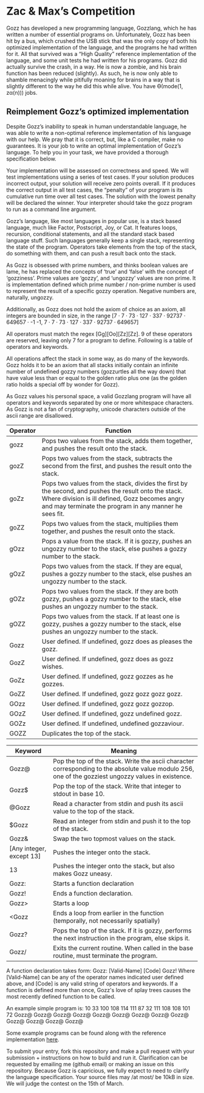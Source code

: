 # Zac & Max’s Competition
Gozz has developed a new programming language, Gozzlang, which he has written a number of essential programs on. Unfortunately, Gozz has been hit by a bus, which crushed the USB stick that was the only copy of both his optimized implementation of the language, and the programs he had written for it. All that survived was a “High Quality” reference implementation of the language, and some unit tests he had written for his programs. Gozz did actually survive the crash, in a way. He is now a zombie, and his brain function has been reduced (slightly). As such, he is now only able to shamble menacingly while pitifully moaning for brains in a way that is slightly different to the way he did this while alive. You have Ө(mode(1, zα(n))) jobs.
## Reimplement Gozz’s optimized implementation
Despite Gozz’s inability to speak in human understandable language, he was able to write a non-optimal reference implementation of his language with our help. We pray that it is correct, but, like a C compiler, make no guarantees. It is your job to write an optimal implementation of Gozz’s language. To help you in your task, we have provided a thorough specification below.

Your implementation will be assessed on correctness and speed. We will test implementations using a series of test cases. If your solution produces incorrect output, your solution will receive zero points overall. If it produces the correct output in all test cases, the “penalty” of your program is its cumulative run time over all test cases. The solution with the lowest penalty will be declared the winner. Your interpreter should take the gozz program to run as a command line argument.

Gozz’s language, like most languages in popular use, is a stack based language, much like Factor, Postscript, Joy, or Cat. It features loops, recursion, conditional statements, and all the standard stack based language stuff. Such languages generally keep a single stack, representing the state of the program. Operators take elements from the top of the stack, do something with them, and can push a result back onto the stack.

As Gozz is obsessed with prime numbers, and thinks boolean values are lame, he has replaced the concepts of ‘true’ and ‘false’ with the concept of ‘gozziness’. Prime values are ‘gozzy’, and ‘ungozzy’ values are non prime. It is implementation defined which prime number / non-prime number is used to represent the result of a specific gozzy operation. Negative numbers are, naturally, ungozzy.

Additionally, as Gozz does not hold the axiom of choice as an axiom, all integers are bounded in size, in the range \[7 · 7 · 73 · 127 · 337 · 92737 · 649657 · -1 -1, 7 · 7 · 73 · 127 · 337 · 92737 · 649657\]

All operators must match the regex \[Gg\]\[Oo\]\[Zz\]\[Zz\]. 9 of these operators are reserved, leaving only 7 for a program to define. Following is a table of operators and keywords.

All operations affect the stack in some way, as do many of the keywords. Gozz holds it to be an axiom that all stacks initially contain an infinite number of undefined gozzy numbers (gozzurtles all the way down) that have value less than or equal to the golden ratio plus one (as the golden ratio holds a special off by wonder for Gozz).

As Gozz values his personal space, a valid Gozzlang program will have all operators and keywords separated by one or more whitespace characters. As Gozz is not a fan of cryptography, unicode characters outside of the ascii range are disallowed.

|Operator|Function|
|---|---|
|gozz|Pops two values from the stack, adds them together, and pushes the result onto the stack.|
|gozZ|Pops two values from the stack, subtracts the second from the first, and pushes the result onto the stack.|
|goZz|Pops two values from the stack, divides the first by the second, and pushes the result onto the stack. Where division is ill defined, Gozz becomes angry and may terminate the program in any manner he sees fit.|
|goZZ|Pops two values from the stack, multiplies them together, and pushes the result onto the stack.|
|gOzz|Pops a value from the stack. If it is gozzy, pushes an ungozzy number to the stack, else pushes a gozzy number to the stack.|
|gOzZ|Pops two values from the stack. If they are equal, pushes a gozzy number to the stack, else pushes an ungozzy number to the stack.|
|gOZz|Pops two values from the stack. If they are both gozzy, pushes a gozzy number to the stack, else pushes an ungozzy number to the stack.|
|gOZZ|Pops two values from the stack. If at least one is gozzy, pushes a gozzy number to the stack, else pushes an ungozzy number to the stack.|
|Gozz|User defined. If undefined, gozz does as pleases the gozz.|
|GozZ|User defined. If undefined, gozz does as gozz wishes.|
|GoZz|User defined. If undefined, gozz gozzes as he gozzes.|
|GoZZ|User defined. If undefined, gozz gozz gozz gozz.|
|GOzz|User defined. If undefined, gozz gozz gozzop.|
|GOzZ|User defined. If undefined, gozz undefined gozz.|
|GOZz|User defined. If undefined, undefined gozzaviour.|
|GOZZ|Duplicates the top of the stack.|

|Keyword|Meaning|
|---|---|
|Gozz@|Pop the top of the stack. Write the ascii character corresponding to the absolute value modulo 256, one of the gozziest ungozzy values in existence.|
|Gozz$|Pop the top of the stack. Write that integer to stdout in base 10.|
|@Gozz|Read a character from stdin and push its ascii value to the top of the stack.|
|$Gozz|Read an integer from stdin and push it to the top of the stack.|
|Gozz&|Swap the two topmost values on the stack.|
|[Any integer, except 13]|Pushes the integer onto the stack.|
|13|Pushes the integer onto the stack, but also makes Gozz uneasy.|
|Gozz:|Starts a function declaration|
|Gozz!|Ends a function declaration.|
|Gozz>|Starts a loop|
|\<Gozz|Ends a loop from earlier in the function (temporally, not necessarily spatially)|
|Gozz?|Pops the top of the stack. If it is gozzy, performs the next instruction in the program, else skips it.|
|Gozz/|Exits the current routine. When called in the base routine, must terminate the program.|

A function declaration takes form:
Gozz: \[Valid-Name\] \[Code\] Gozz!
Where \[Valid-Name\] can be any of the operator names indicated user defined above, and [Code] is any valid string of operators and keywords.
If a function is defined more than once, Gozz's love of splay trees causes the most recently defined function to be called.

An example simple program is:
10 33 100 108 114 111 87 32 111 108 108 101 72 Gozz@ Gozz@ Gozz@ Gozz@ Gozz@ Gozz@ Gozz@ Gozz@ Gozz@ Gozz@ Gozz@ Gozz@ Gozz@

Some example programs can be found along with the reference implementation [here](https://github.com/ZacharyForman/GozzLang).

To submit your entry, fork this repository and make a pull request with your submission + instructions on how to build and run it. Clarification can be requested by emailing me (github email) or making an issue on this repository. Because Gozz is capricious, we fully expect to need to clarify the language specification. Your source files may /at most/ be 10kB in size. We will judge the contest on the 15th of March.
